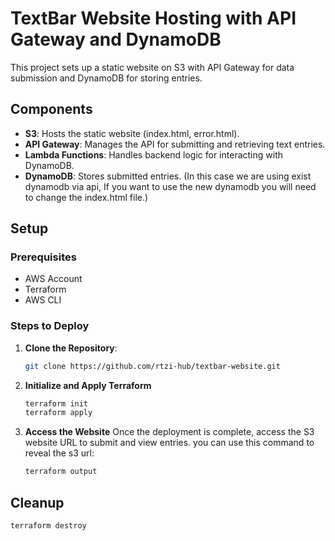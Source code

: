 # TextBar Website Hosting with API Gateway and DynamoDB

This project sets up a static website on S3 with API Gateway for data submission and DynamoDB for storing entries.

## Components

- **S3**: Hosts the static website (index.html, error.html).
- **API Gateway**: Manages the API for submitting and retrieving text entries.
- **Lambda Functions**: Handles backend logic for interacting with DynamoDB.
- **DynamoDB**: Stores submitted entries. (In this case we are using exist dynamodb via api, If you want to use the new dynamodb you will need to change the index.html file.)

## Setup

### Prerequisites

- AWS Account
- Terraform
- AWS CLI

### Steps to Deploy

1. **Clone the Repository**:

   ```bash
   git clone https://github.com/rtzi-hub/textbar-website.git
   ```
2. **Initialize and Apply Terraform**

   ```bash
   terraform init
   terraform apply
   ```
3. **Access the Website**
   Once the deployment is complete, access the S3 website URL to submit and view entries.
   you can use this command to reveal the s3 url:
   ```bash
   terraform output
   ```


## Cleanup
```bash
terraform destroy
```

